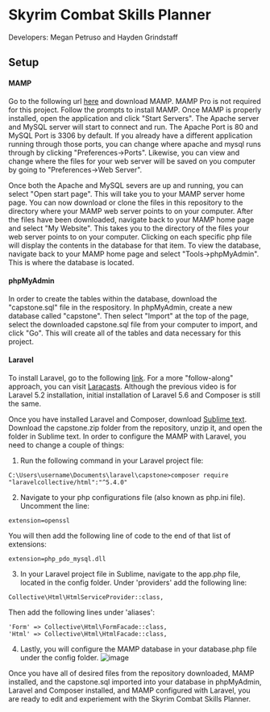 # Skyrim Combat Skills Planner
Developers: Megan Petruso and Hayden Grindstaff


## Setup
#### MAMP
Go to the following url [here](https://www.mamp.info/en/) and download MAMP. MAMP Pro is not required for this project. Follow the prompts to install MAMP. Once MAMP is properly installed, open the application and click "Start Servers". The Apache server and MySQL server will start to connect and run. The Apache Port is 80 and MySQL Port is 3306 by default. If you already have a different application running through those ports, you can change where apache and mysql runs through by clicking "Preferences->Ports". Likewise, you can view and change where the files for your web server will be saved on you computer by going to "Preferences->Web Server".

Once both the Apache and MySQL severs are up and running, you can select "Open start page". This will take you to your MAMP server home page. You can now download or clone the files in this repository to the directory where your MAMP web server points to on your computer. After the files have been downloaded, navigate back to your MAMP home page and select "My Website". This takes you to the directory of the files your web server points to on your computer. Clicking on each specific php file will display the contents in the database for that item. To view the database, navigate back to your MAMP home page and select "Tools->phpMyAdmin". This is where the database is located.


#### phpMyAdmin
In order to create the tables within the database, download the "capstone.sql" file in the respository. In phpMyAdmin, create a new database called "capstone". Then select "Import" at the top of the page, select the downloaded capstone.sql file from your computer to import, and click "Go". This will create all of the tables and data necessary for this project.


#### Laravel
To install Laravel, go to the following [link](https://laravel.com/docs/5.6/installation). For a more "follow-along" approach, you can visit [Laracasts](https://laracasts.com/series/laravel-5-from-scratch/episodes/1). Although the previous video is for Laravel 5.2 installation, initial installation of Laravel 5.6 and Composer is still the same. 

Once you have installed Laravel and Composer, download [Sublime text](https://www.sublimetext.com/). Download the capstone.zip folder from the repository, unzip it, and open the folder in Sublime text. In order to configure the MAMP with Laravel, you need to change a couple of things:

1. Run the following command in your Laravel project file:
  ```
  C:\Users\username\Documents\laravel\capstone>composer require "laravelcollective/html":"^5.4.0"
  ```
2. Navigate to your php configurations file (also known as php.ini file). Uncomment the line:
  ```
  extension=openssl
  ```
  You will then add the following line of code to the end of that list of extensions:
  ```
  extension=php_pdo_mysql.dll
  ```
3.  In your Laravel project file in Sublime, navigate to the app.php file, located in the config folder. Under 'providers' add the following line:
  ```
  Collective\Html\HtmlServiceProvider::class,
  ```
  Then add the following lines under 'aliases':
  ```
  'Form' => Collective\Html\FormFacade::class,
  'Html' => Collective\Html\HtmlFacade::class,
  ```
4. Lastly, you will configure the MAMP database in your database.php file under the config folder.
![image](C:\Users\mcpet\Desktop\mysqldrivers.png)

Once you have all of desired files from the repository downloaded, MAMP installed, and the capstone.sql imported into your database in phpMyAdmin, Laravel and Composer installed, and MAMP configured with Laravel, you are ready to edit and experiement with the Skyrim Combat Skills Planner.


